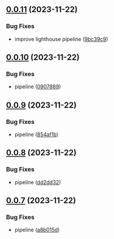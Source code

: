 ## [0.0.11](https://github.com/rubenlupi/react-tw-vite-boilerplate/compare/v0.0.10...v0.0.11) (2023-11-22)


### Bug Fixes

* improve lighthouse pipeline ([9bc39c9](https://github.com/rubenlupi/react-tw-vite-boilerplate/commit/9bc39c94bc962067f2973c674b76335071d02134))



## [0.0.10](https://github.com/rubenlupi/react-tw-vite-boilerplate/compare/v0.0.9...v0.0.10) (2023-11-22)


### Bug Fixes

* pipeline ([0907889](https://github.com/rubenlupi/react-tw-vite-boilerplate/commit/090788907896a12023073bdff451c4dcc8bd9b43))



## [0.0.9](https://github.com/rubenlupi/react-tw-vite-boilerplate/compare/v0.0.8...v0.0.9) (2023-11-22)


### Bug Fixes

* pipeline ([854af1b](https://github.com/rubenlupi/react-tw-vite-boilerplate/commit/854af1b65d33969f8ef8a826cd4adc31d955cb5a))



## [0.0.8](https://github.com/rubenlupi/react-tw-vite-boilerplate/compare/v0.0.7...v0.0.8) (2023-11-22)


### Bug Fixes

* pipeline ([dd2dd32](https://github.com/rubenlupi/react-tw-vite-boilerplate/commit/dd2dd325f805451c6e4ca7069e6c5f090270e28c))



## [0.0.7](https://github.com/rubenlupi/react-tw-vite-boilerplate/compare/v0.0.6...v0.0.7) (2023-11-22)


### Bug Fixes

* pipeline ([a8b015d](https://github.com/rubenlupi/react-tw-vite-boilerplate/commit/a8b015dfbef15d01cd9587a69bba0e802d3b9c6b))



